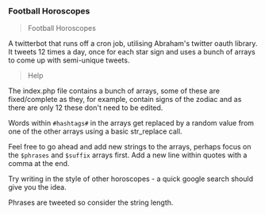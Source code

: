 ### Football Horoscopes

> Football Horoscopes

A twitterbot that runs off a cron job, utilising Abraham's twitter oauth library. It tweets 12 times a day, once for each star sign and uses a bunch of arrays to come up with semi-unique tweets.

> Help

The index.php file contains a bunch of arrays, some of these are fixed/complete as they, for example, contain signs of the zodiac and as there are only 12 these don't need to be edited.

Words within `#hashtags#` in the arrays get replaced by a random value from one of the other arrays using a basic str_replace call.

Feel free to go ahead and add new strings to the arrays, perhaps focus on the `$phrases` and `$suffix` arrays first.
Add a new line within quotes with a comma at the end.

Try writing in the style of other horoscopes - a quick google search should give you the idea.

Phrases are tweeted so consider the string length.
